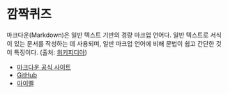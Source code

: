 # 깜짝퀴즈  
마크다운(Markdown)은 일반 텍스트 기반의  경량 마크업 언어다. 일반 텍스트로 서식이 있는 문서를 작성하는 데 사용되며, 일반 마크업 언어에 비해 문법이 쉽고 간단한 것이 특징이다. (출처: [위키피디아](https://ko.wikipedia.org/wiki/%EB%A7%88%ED%81%AC%EB%8B%A4%EC%9A%B4))  
- [마크다운 공식 사이트](https://daringfireball.net/projects/markdown/)
- [GitHub](https://github.com/)
- [아이펠](https://aiffel.io/)
